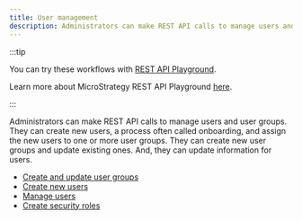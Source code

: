 ```yaml
---
title: User management
description: Administrators can make REST API calls to manage users and user groups. They can create new users, a process often called onboarding, and assign the new users to one or more user groups. They can create new user groups and update existing ones. And, they can update information for users.
---
```


:::tip

You can try these workflows with [REST API Playground](https://www.postman.com/microstrategysdk/workspace/microstrategy-rest-api/folder/16131298-dc9e5266-db8c-4842-9c44-16b5dd614f47).

Learn more about MicroStrategy REST API Playground [here](/docs/getting-started/playground.md).

:::

Administrators can make REST API calls to manage users and user groups. They can create new users, a process often called onboarding, and assign the new users to one or more user groups. They can create new user groups and update existing ones. And, they can update information for users.

- [Create and update user groups](create-and-update-user-groups.md)
- [Create new users](create-new-users.md)
- [Manage users](manage-users.md)
- [Create security roles](create-security-roles.md)
